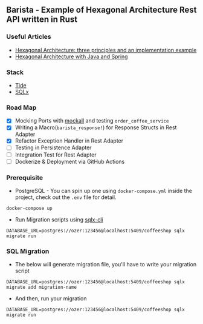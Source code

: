 ## Barista - Example of Hexagonal Architecture Rest API written in Rust

### Useful Articles
* [Hexagonal Architecture: three principles and an implementation example](https://blog.octo.com/en/hexagonal-architecture-three-principles-and-an-implementation-example/)
* [Hexagonal Architecture with Java and Spring](https://reflectoring.io/spring-hexagonal/)

### Stack
* [Tide](https://github.com/http-rs/tide)
* [SQLx](https://github.com/launchbadge/sqlx)

### Road Map
* [X] Mocking Ports with [mockall](https://github.com/asomers/mockall) and testing `order_coffee_service`  
* [X] Writing a Macro(`barista_response!`) for Response Structs in Rest Adapter
* [X] Refactor Exception Handler in Rest Adapter
* [ ] Testing in Persistence Adapter
* [ ] Integration Test for Rest Adapter
* [ ] Dockerize & Deployment via GitHub Actions

### Prerequisite
* PostgreSQL - You can spin up one using `docker-compose.yml` inside the project, check out the `.env` file for detail.
```
docker-compose up
```
* Run Migration scripts using [sqlx-cli](https://crates.io/crates/sqlx-cli)
```
DATABASE_URL=postgres://ozer:123456@localhost:5409/coffeeshop sqlx migrate run
```

### SQL Migration
* The below will generate migration file, you'll have to write your migration script
```
DATABASE_URL=postgres://ozer:123456@localhost:5409/coffeeshop sqlx migrate add migration-name
```

* And then, run your migration
```
DATABASE_URL=postgres://ozer:123456@localhost:5409/coffeeshop sqlx migrate run
```
